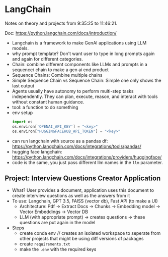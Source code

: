 # LangChain
Notes on theory and projects from 9:35:25 to 11:46:21.

Doc: https://python.langchain.com/docs/introduction/
- Langchain is a framework to make GenAI applications using LLM models.
- why prompt template? Don't want user to type in long prompts again and again for different categories.
- Chain: combine different components like LLMs and prompts in a sequence/ chain to make a gen ai end product
- Sequence Chains: Combine multiple chains
- Simple Sequence Chain vs Sequence Chain: Simple one only shows the last output
- Agents usually have autonomy to perform multi-step tasks independently. They can plan, execute, reason, and interact with tools without constant human guidance.
- tool: a function to do something
- env setup
    ```python
    import os
    os.environ['OPENAI_API_KEY'] = "<key>"
    os.environ["HUGGINGFACEHUB_API_TOKEN"] = "<key>"
    ```
- can run langchain with source as a pandas df: https://python.langchain.com/docs/integrations/tools/pandas/
- hugging face langchain: https://python.langchain.com/docs/integrations/providers/huggingface/
- code is the same, you just pass different llm names in the `llm` parameter.

## Project: Interview Questions Creator Application
- What? User provides a document, application uses this document to create interview questions as well as the answers from it
- To use: Langchain, GPT 3.5, FAISS (vector db), Fast API (to make a UI)
    - Architecture: Pdf -> Extract Docs -> Chunks -> Embedding model -> Vector Embeddings -> Vector DB
    - LLM (with appropriate prompt) -> creates questions -> these questions are put again in the model
- Steps
    - create conda env // creates an isolated workspace to seperate from other projects that might be using diff versions of packages
    - create `requirements.txt`
    - make the `.env` with the required keys
